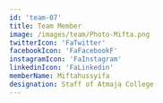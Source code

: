 ```yaml
---
id: 'team-07'
title: Team Member
image: /images/team/Photo-Mifta.png
twitterIcon: 'FaTwitter'
facebookIcon: 'FaFacebookF'
instagramIcon: 'FaInstagram'
linkedinIcon: 'FaLinkedin'
memberName: Miftahussyifa
designation: Staff of Atmaja College
---
```

